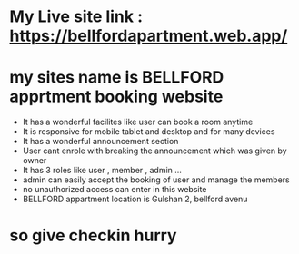 # My Live site link : https://bellfordapartment.web.app/

# my sites name is BELLFORD apprtment booking website

* It  has a wonderful facilites like user can book a room anytime 
* It is responsive for mobile tablet and desktop and for many devices
* It has a wonderful announcement section 
* User cant enrole with breaking the announcement which was given by owner
* It has  3 roles like user , member , admin ... 
* admin can easily accept the booking of user and manage the members
* no unauthorized access can enter in this website
* BELLFORD appartment location is Gulshan 2, bellford avenu


# so give checkin hurry  
